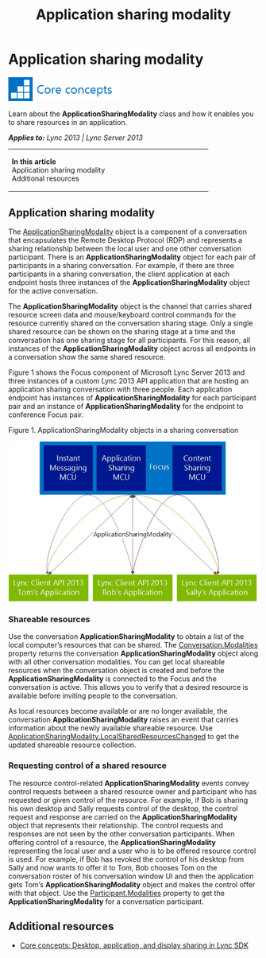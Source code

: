 ﻿---
title: Application sharing modality
TOCTitle: Application sharing modality
ms:assetid: e0442198-d86e-4dd0-aa5b-f9b004716925
ms:mtpsurl: https://msdn.microsoft.com/en-us/library/JJ933213(v=office.15)
ms:contentKeyID: 50877357
ms.date: 07/24/2014
mtps_version: v=office.15
---

# Application sharing modality

![Core concepts](images/JJ933133.mod_icon_CoreConcepts_long(Office.15).png "Core concepts")

Learn about the **ApplicationSharingModality** class and how it enables you to share resources in an application.


_**Applies to:** Lync 2013 | Lync Server 2013_

<table>
<colgroup>
<col style="width: 50%" />
<col style="width: 50%" />
</colgroup>
<tbody>
<tr class="odd">
<td><p><strong>In this article</strong><br />
Application sharing modality<br />
Additional resources</p></td>
<td><p></p></td>
</tr>
</tbody>
</table>


## Application sharing modality

The [ApplicationSharingModality](applicationsharingmodality-class-microsoft-lync-model-conversation-sharing_2.md) object is a component of a conversation that encapsulates the Remote Desktop Protocol (RDP) and represents a sharing relationship between the local user and one other conversation participant. There is an **ApplicationSharingModality** object for each pair of participants in a sharing conversation. For example, if there are three participants in a sharing conversation, the client application at each endpoint hosts three instances of the **ApplicationSharingModality** object for the active conversation.

The **ApplicationSharingModality** object is the channel that carries shared resource screen data and mouse/keyboard control commands for the resource currently shared on the conversation sharing stage. Only a single shared resource can be shown on the sharing stage at a time and the conversation has one sharing stage for all participants. For this reason, all instances of the **ApplicationSharingModality** object across all endpoints in a conversation show the same shared resource.

Figure 1 shows the Focus component of Microsoft Lync Server 2013 and three instances of a custom Lync 2013 API application that are hosting an application sharing conversation with three people. Each application endpoint has instances of **ApplicationSharingModality** for each participant pair and an instance of **ApplicationSharingModality** for the endpoint to conference Focus pair.

Figure 1. ApplicationSharingModality objects in a sharing conversation

  
![Shows the ApplicationSharingModality objects.](images/JJ933213.LyncClient(Office.15).jpg "Shows the ApplicationSharingModality objects.")

### Shareable resources

Use the conversation **ApplicationSharingModality** to obtain a list of the local computer’s resources that can be shared. The [Conversation.Modalities](conversation-modalities-property-microsoft-lync-model-conversation_2.md) property returns the conversation **ApplicationSharingModality** object along with all other conversation modalities. You can get local shareable resources when the conversation object is created and before the **ApplicationSharingModality** is connected to the Focus and the conversation is active. This allows you to verify that a desired resource is available before inviting people to the conversation.

As local resources become available or are no longer available, the conversation **ApplicationSharingModality** raises an event that carries information about the newly available shareable resource. Use [ApplicationSharingModality.LocalSharedResourcesChanged](applicationsharingmodality-localsharedresourceschanged-event-microsoft-lync-model-conversation-sharing_2.md) to get the updated shareable resource collection.

### Requesting control of a shared resource

The resource control-related **ApplicationSharingModality** events convey control requests between a shared resource owner and participant who has requested or given control of the resource. For example, if Bob is sharing his own desktop and Sally requests control of the desktop, the control request and response are carried on the **ApplicationSharingModality** object that represents their relationship. The control requests and responses are not seen by the other conversation participants. When offering control of a resource, the **ApplicationSharingModality** representing the local user and a user who is to be offered resource control is used. For example, if Bob has revoked the control of his desktop from Sally and now wants to offer it to Tom, Bob chooses Tom on the conversation roster of his conversation window UI and then the application gets Tom’s **ApplicationSharingModality** object and makes the control offer with that object. Use the [Participant.Modalities](participant-modalities-property-microsoft-lync-model-conversation_2.md) property to get the **ApplicationSharingModality** for a conversation participant.

## Additional resources

  - [Core concepts: Desktop, application, and display sharing in Lync SDK](core-concepts-desktop-application-and-display-sharing-in-lync-sdk.md)

